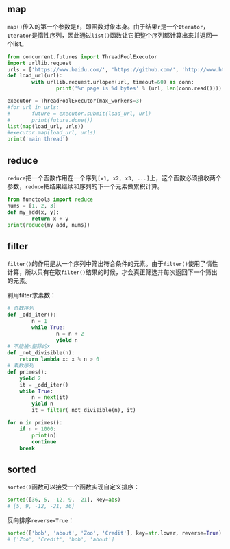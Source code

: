 ## map

`map()`传入的第一个参数是`f`，即函数对象本身。由于结果`r`是一个`Iterator`，`Iterator`是惰性序列，因此通过`list()`函数让它把整个序列都计算出来并返回一个list。

```python
from concurrent.futures import ThreadPoolExecutor
import urllib.request
urls = ['https://www.baidu.com/', 'https://github.com/', 'http://www.ht.com/']
def load_url(url):
        with urllib.request.urlopen(url, timeout=60) as conn:
                print('%r page is %d bytes' % (url, len(conn.read())))

executor = ThreadPoolExecutor(max_workers=3)
#for url in urls:
#       future = executor.submit(load_url, url)
#       print(future.done())
list(map(load_url, urls))
#executor.map(load_url, urls)
print('main thread')
```

## reduce

`reduce`把一个函数作用在一个序列`[x1, x2, x3, ...]`上，这个函数必须接收两个参数，`reduce`把结果继续和序列的下一个元素做累积计算。

```python
from functools import reduce
nums = [1, 2, 3]
def my_add(x, y):
        return x + y
print(reduce(my_add, nums))
```

## filter

`filter()`的作用是从一个序列中筛出符合条件的元素。由于`filter()`使用了惰性计算，所以只有在取`filter()`结果的时候，才会真正筛选并每次返回下一个筛出的元素。

利用filter求素数：

```python
# 奇数序列
def _odd_iter():
        n = 1
        while True:
                n = n + 2
                yield n
# 不能被n整除的x
def _not_divisible(n):
    return lambda x: x % n > 0
# 素数序列
def primes():
    yield 2
    it = _odd_iter()
    while True:
        n = next(it)
        yield n
        it = filter(_not_divisible(n), it)

for n in primes():
    if n < 1000:
        print(n)
        continue
    break
```

## sorted

`sorted()`函数可以接受一个函数实现自定义排序：

```python
sorted([36, 5, -12, 9, -21], key=abs)
# [5, 9, -12, -21, 36]
```

反向排序`reverse=True`：

```python
sorted(['bob', 'about', 'Zoo', 'Credit'], key=str.lower, reverse=True)
# ['Zoo', 'Credit', 'bob', 'about']
```

